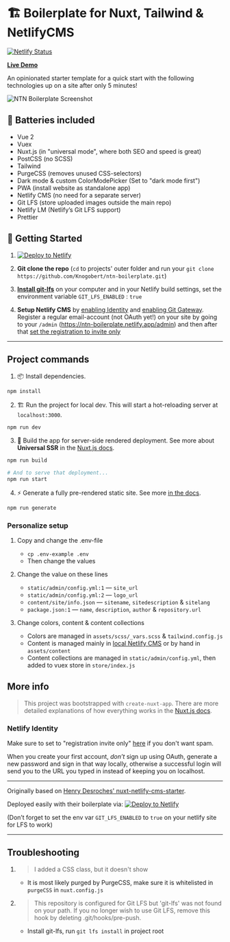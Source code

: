 # 🏗️ Boilerplate for Nuxt, Tailwind & NetlifyCMS

[![Netlify Status](https://api.netlify.com/api/v1/badges/cb2d4cc5-8a65-4940-81ce-4456ff96e6db/deploy-status)](https://app.netlify.com/sites/ntn-boilerplate/deploys)

**[Live Demo](https://ntn-boilerplate.netlify.app/)**

An opinionated starter template for a quick start with the following technologies up on a site after only 5 minutes!

![NTN Boilerplate Screenshot](https://user-images.githubusercontent.com/770560/92640923-4a36fa80-f2de-11ea-8f96-a7bca7b1e0cc.png)

## 🔋 Batteries included

- Vue 2
- Vuex
- Nuxt.js (in "universal mode", where both SEO and speed is great)
- PostCSS (no SCSS)
- Tailwind
- PurgeCSS (removes unused CSS-selectors)
- Dark mode & custom ColorModePicker (Set to "dark mode first")
- PWA (install website as standalone app)
- Netlify CMS (no need for a separate server)
- Git LFS (store uploaded images outside the main repo)
- Netlify LM (Netlify’s Git LFS support)
- Prettier

## 🎉 Getting Started

1. [![Deploy to Netlify](https://www.netlify.com/img/deploy/button.svg)](https://app.netlify.com/start/deploy?repository=https://github.com/knogobert/ntn-boilerplate)

2. **Git clone the repo** (`cd` to projects' outer folder and run your `git clone https://github.com/Knogobert/ntn-boilerplate.git`)

3. **[Install git-lfs](https://git-lfs.github.com/)** on your computer and in your Netlify build settings, set the environment variable `GIT_LFS_ENABLED` : `true`

4. **Setup Netlify CMS** by [enabling Identity](https://app.netlify.com/sites/ntn-boilerplate/settings/identity) and [enabling Git Gateway](https://app.netlify.com/sites/ntn-boilerplate/settings/identity#services). Register a regular email-account (not OAuth yet!) on your site by going to your `/admin` (https://ntn-boilerplate.netlify.app/admin) and then after that [set the registration to invite only](https://app.netlify.com/sites/ntn-boilerplate/settings/identity#registration-preferences)

---

## Project commands

1. 📦 Install dependencies.

```bash
npm install
```

2. 🏗 Run the project for local dev. This will start a hot-reloading server at `localhost:3000`.

```bash
npm run dev
```

3. 🌌 Build the app for server-side rendered deployment. See more about **Universal SSR** in the [Nuxt.js docs](https://nuxtjs.org/guide#server-rendered-universal-ssr-).

```bash
npm run build

# And to serve that deployment...
npm run start
```

4. ⚡️ Generate a fully pre-rendered static site. See more [in the docs](https://nuxtjs.org/guide#static-generated-pre-rendering-).

```bash
npm run generate
```

### Personalize setup

1. Copy and change the .env-file

   - `cp .env-example .env`
   - Then change the values

2. Change the value on these lines

   - `static/admin/config.yml:1` — `site_url`
   - `static/admin/config.yml:2` — `logo_url`
   - `content/site/info.json` — `sitename`, `sitedescription` & `sitelang`
   - `package.json:1` — `name`, `description`, `author` & `repository.url`

3. Change colors, content & content collections

   - Colors are managed in `assets/scss/_vars.scss` & `tailwind.config.js`
   - Content is managed mainly in [local Netlify CMS](http://localhost:3000/admin) or by hand in `assets/content`
   - Content collections are managed in `static/admin/config.yml`, then added to vuex store in `store/index.js`

## More info

> This project was bootstrapped with `create-nuxt-app`. There are more detailed explanations of how everything works in the [Nuxt.js docs](https://nuxtjs.org).

### Netlify Identity

Make sure to set to "registration invite only" [here](https://app.netlify.com/sites/ntn-boilerplate/settings/identity#registration-preferences) if you don't want spam.

When you create your first account, _don’t_ sign up using OAuth, generate a new password and sign in that way locally, otherwise a successful login will send you to the URL you typed in instead of keeping you on localhost.

---

Originally based on [Henry Desroches' nuxt-netlify-cms-starter](https://github.com/xdesro/nuxt-netlify-cms-starter).

Deployed easily with their boilerplate via:
[![Deploy to Netlify](https://www.netlify.com/img/deploy/button.svg)](https://app.netlify.com/start/deploy?repository=https://github.com/xdesro/nuxt-netlify-cms-starter)

(Don’t forget to set the env var `GIT_LFS_ENABLED` to `true` on your netlify site for LFS to work)

---

## Troubleshooting

1. > I added a CSS class, but it doesn't show

   - It is most likely purged by PurgeCSS, make sure it is whitelisted in `purgeCSS` in `nuxt.config.js`

2. > This repository is configured for Git LFS but 'git-lfs' was not found on your path. If you no longer wish to use Git LFS, remove this hook by deleting .git/hooks/pre-push.

   - Install git-lfs, run `git lfs install` in project root
